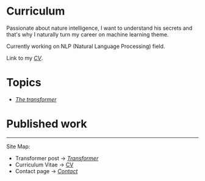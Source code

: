 # Curriculum

Passionate about nature intelligence, I want to understand his secrets and that's why I naturally turn my career on machine learning theme.

Currently working on NLP (Natural Language Processing) field.

Link to my *[CV](cv.md)*.

# Topics 

* *[The transformer](transformer.md)*

# Published work

---
Site Map:
* Transformer post -> *[Transformer](transformer.md)*
* Curriculum Vitae -> [CV](cv.md)
* Contact page -> *[Contact](contact.md)*
